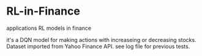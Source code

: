# RL-in-Finance
applications RL models in finance

it's a DQN model for making actions with increaseing or decreasing stocks. Dataset imported from Yahoo Finance API.
see log file for previous tests.


